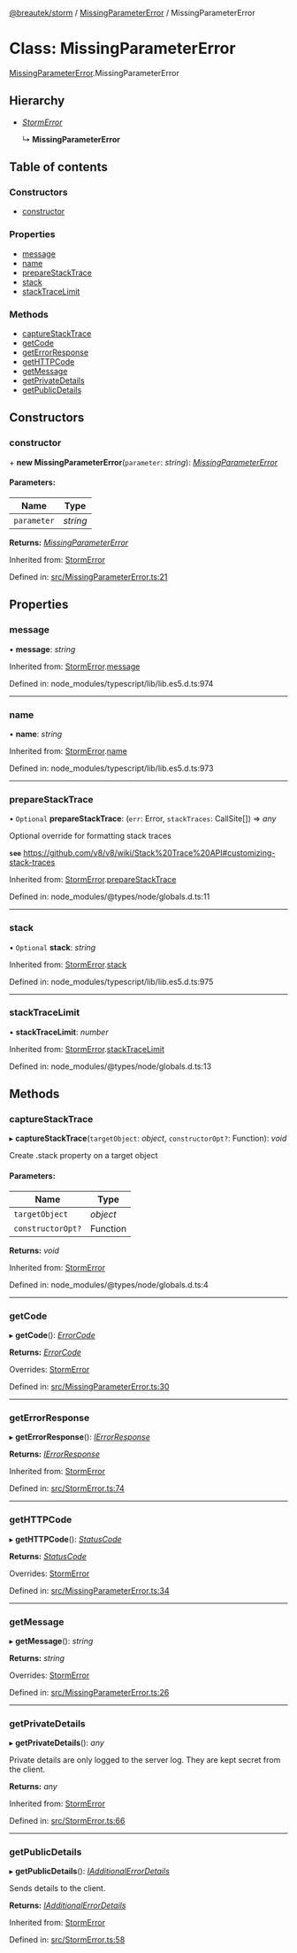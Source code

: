 [@breautek/storm](../README.md) / [MissingParameterError](../modules/missingparametererror.md) / MissingParameterError

# Class: MissingParameterError

[MissingParameterError](../modules/missingparametererror.md).MissingParameterError

## Hierarchy

* [*StormError*](stormerror.stormerror-1.md)

  ↳ **MissingParameterError**

## Table of contents

### Constructors

- [constructor](missingparametererror.missingparametererror-1.md#constructor)

### Properties

- [message](missingparametererror.missingparametererror-1.md#message)
- [name](missingparametererror.missingparametererror-1.md#name)
- [prepareStackTrace](missingparametererror.missingparametererror-1.md#preparestacktrace)
- [stack](missingparametererror.missingparametererror-1.md#stack)
- [stackTraceLimit](missingparametererror.missingparametererror-1.md#stacktracelimit)

### Methods

- [captureStackTrace](missingparametererror.missingparametererror-1.md#capturestacktrace)
- [getCode](missingparametererror.missingparametererror-1.md#getcode)
- [getErrorResponse](missingparametererror.missingparametererror-1.md#geterrorresponse)
- [getHTTPCode](missingparametererror.missingparametererror-1.md#gethttpcode)
- [getMessage](missingparametererror.missingparametererror-1.md#getmessage)
- [getPrivateDetails](missingparametererror.missingparametererror-1.md#getprivatedetails)
- [getPublicDetails](missingparametererror.missingparametererror-1.md#getpublicdetails)

## Constructors

### constructor

\+ **new MissingParameterError**(`parameter`: *string*): [*MissingParameterError*](missingparametererror.missingparametererror-1.md)

#### Parameters:

Name | Type |
------ | ------ |
`parameter` | *string* |

**Returns:** [*MissingParameterError*](missingparametererror.missingparametererror-1.md)

Inherited from: [StormError](stormerror.stormerror-1.md)

Defined in: [src/MissingParameterError.ts:21](https://github.com/breautek/storm/blob/d383af9/src/MissingParameterError.ts#L21)

## Properties

### message

• **message**: *string*

Inherited from: [StormError](stormerror.stormerror-1.md).[message](stormerror.stormerror-1.md#message)

Defined in: node_modules/typescript/lib/lib.es5.d.ts:974

___

### name

• **name**: *string*

Inherited from: [StormError](stormerror.stormerror-1.md).[name](stormerror.stormerror-1.md#name)

Defined in: node_modules/typescript/lib/lib.es5.d.ts:973

___

### prepareStackTrace

• `Optional` **prepareStackTrace**: (`err`: Error, `stackTraces`: CallSite[]) => *any*

Optional override for formatting stack traces

**`see`** https://github.com/v8/v8/wiki/Stack%20Trace%20API#customizing-stack-traces

Inherited from: [StormError](stormerror.stormerror-1.md).[prepareStackTrace](stormerror.stormerror-1.md#preparestacktrace)

Defined in: node_modules/@types/node/globals.d.ts:11

___

### stack

• `Optional` **stack**: *string*

Inherited from: [StormError](stormerror.stormerror-1.md).[stack](stormerror.stormerror-1.md#stack)

Defined in: node_modules/typescript/lib/lib.es5.d.ts:975

___

### stackTraceLimit

• **stackTraceLimit**: *number*

Inherited from: [StormError](stormerror.stormerror-1.md).[stackTraceLimit](stormerror.stormerror-1.md#stacktracelimit)

Defined in: node_modules/@types/node/globals.d.ts:13

## Methods

### captureStackTrace

▸ **captureStackTrace**(`targetObject`: *object*, `constructorOpt?`: Function): *void*

Create .stack property on a target object

#### Parameters:

Name | Type |
------ | ------ |
`targetObject` | *object* |
`constructorOpt?` | Function |

**Returns:** *void*

Inherited from: [StormError](stormerror.stormerror-1.md)

Defined in: node_modules/@types/node/globals.d.ts:4

___

### getCode

▸ **getCode**(): [*ErrorCode*](../enums/errorcode.errorcode-1.md)

**Returns:** [*ErrorCode*](../enums/errorcode.errorcode-1.md)

Overrides: [StormError](stormerror.stormerror-1.md)

Defined in: [src/MissingParameterError.ts:30](https://github.com/breautek/storm/blob/d383af9/src/MissingParameterError.ts#L30)

___

### getErrorResponse

▸ **getErrorResponse**(): [*IErrorResponse*](../interfaces/stormerror.ierrorresponse.md)

**Returns:** [*IErrorResponse*](../interfaces/stormerror.ierrorresponse.md)

Inherited from: [StormError](stormerror.stormerror-1.md)

Defined in: [src/StormError.ts:74](https://github.com/breautek/storm/blob/d383af9/src/StormError.ts#L74)

___

### getHTTPCode

▸ **getHTTPCode**(): [*StatusCode*](../enums/statuscode.statuscode-1.md)

**Returns:** [*StatusCode*](../enums/statuscode.statuscode-1.md)

Overrides: [StormError](stormerror.stormerror-1.md)

Defined in: [src/MissingParameterError.ts:34](https://github.com/breautek/storm/blob/d383af9/src/MissingParameterError.ts#L34)

___

### getMessage

▸ **getMessage**(): *string*

**Returns:** *string*

Overrides: [StormError](stormerror.stormerror-1.md)

Defined in: [src/MissingParameterError.ts:26](https://github.com/breautek/storm/blob/d383af9/src/MissingParameterError.ts#L26)

___

### getPrivateDetails

▸ **getPrivateDetails**(): *any*

Private details are only logged to the server log.
They are kept secret from the client.

**Returns:** *any*

Inherited from: [StormError](stormerror.stormerror-1.md)

Defined in: [src/StormError.ts:66](https://github.com/breautek/storm/blob/d383af9/src/StormError.ts#L66)

___

### getPublicDetails

▸ **getPublicDetails**(): [*IAdditionalErrorDetails*](../interfaces/stormerror.iadditionalerrordetails.md)

Sends details to the client.

**Returns:** [*IAdditionalErrorDetails*](../interfaces/stormerror.iadditionalerrordetails.md)

Inherited from: [StormError](stormerror.stormerror-1.md)

Defined in: [src/StormError.ts:58](https://github.com/breautek/storm/blob/d383af9/src/StormError.ts#L58)
